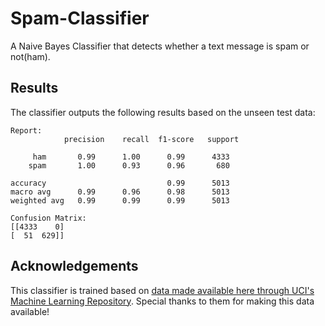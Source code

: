 # Spam-Classifier

A Naive Bayes Classifier that detects whether a text message is spam or not(ham). 

## Results

The classifier outputs the following results based on the unseen test data:

    Report: 
                precision    recall  f1-score   support

         ham       0.99      1.00      0.99      4333
        spam       1.00      0.93      0.96       680

    accuracy                           0.99      5013
    macro avg      0.99      0.96      0.98      5013
    weighted avg   0.99      0.99      0.99      5013

    Confusion Matrix: 
    [[4333    0]
    [  51  629]]

## Acknowledgements

This classifier is trained based on [data made available here through UCI's Machine Learning Repository](https://archive.ics.uci.edu/ml/datasets/sms+spam+collection#). Special thanks to them for making this data available!

